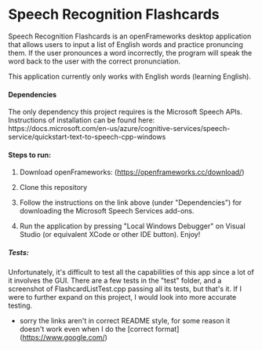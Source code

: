 # Speech Recognition Flashcards

Speech Recognition Flashcards is an openFrameworks desktop application that allows users to input a list of English words and practice pronuncing them. If the user pronounces a word incorrectly, the program will speak the word back to the user with the correct pronunciation.

This application currently only works with English words (learning English).

<h4> Dependencies </h4>
The only dependency this project requires is the Microsoft Speech APIs. Instructions of installation can be found here: https://docs.microsoft.com/en-us/azure/cognitive-services/speech-service/quickstart-text-to-speech-cpp-windows

<h4> Steps to run: </h4>

1. Download openFrameworks: (https://openframeworks.cc/download/)

2. Clone this repository

3. Follow the instructions on the link above (under "Dependencies") for downloading the Microsoft Speech Services add-ons.

4. Run the application by pressing "Local Windows Debugger" on Visual Studio (or equivalent XCode or other IDE button).
Enjoy!

<h5> Tests: </h5>
Unfortunately, it's difficult to test all the capabilities of this app since a lot of it involves the GUI. There are a few tests in the "test" folder, and a screenshot of FlashcardListTest.cpp passing all its tests, but that's it. If I were to further expand on this project, I would look into more accurate testing.


    
* sorry the links aren't in correct README style, for some reason it doesn't work even when I do the [correct format] (https://www.google.com/)
